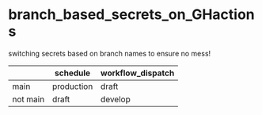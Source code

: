 # branch_based_secrets_on_GHactions
switching secrets based on branch names to ensure no mess!

||schedule|workflow_dispatch
|---|---|---
|main|production|draft
|not main|draft|develop

